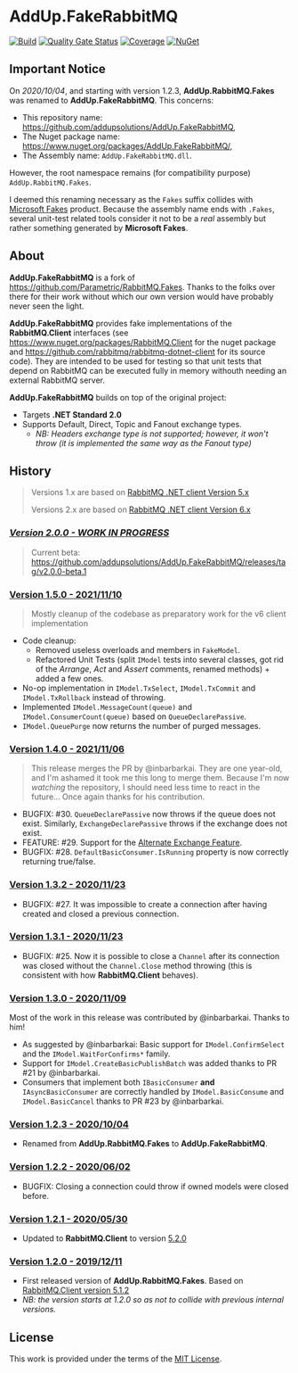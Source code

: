 # AddUp.FakeRabbitMQ

[![Build](https://github.com/addupsolutions/AddUp.RabbitMQ.Fakes/workflows/Build/badge.svg)](https://github.com/addupsolutions/AddUp.FakeRabbitMQ/actions?query=workflow%3ABuild)
[![Quality Gate Status](https://sonarcloud.io/api/project_badges/measure?project=addupsolutions_AddUp.FakeRabbitMQ&metric=alert_status)](https://sonarcloud.io/dashboard?id=addupsolutions_AddUp.FakeRabbitMQ)
[![Coverage](https://sonarcloud.io/api/project_badges/measure?project=addupsolutions_AddUp.FakeRabbitMQ&metric=coverage)](https://sonarcloud.io/dashboard?id=addupsolutions_AddUp.FakeRabbitMQ)
[![NuGet](https://img.shields.io/nuget/v/AddUp.FakeRabbitMQ.svg)](https://www.nuget.org/packages/AddUp.FakeRabbitMQ/)

## Important Notice

On _2020/10/04_, and starting with version 1.2.3, **AddUp.RabbitMQ.Fakes** was renamed to **AddUp.FakeRabbitMQ**. This concerns:

* This repository name: <https://github.com/addupsolutions/AddUp.FakeRabbitMQ>,
* The Nuget package name: <https://www.nuget.org/packages/AddUp.FakeRabbitMQ/>,
* The Assembly name: `AddUp.FakeRabbitMQ.dll`.

However, the root namespace remains (for compatibility purpose) `AddUp.RabbitMQ.Fakes`.

I deemed this renaming necessary as the `Fakes` suffix collides with [Microsoft Fakes](https://docs.microsoft.com/en-us/visualstudio/test/isolating-code-under-test-with-microsoft-fakes?view=vs-2019) product. Because the assembly name ends with `.Fakes`, several unit-test related tools consider it not to be a _real_ assembly but rather something generated by **Microsoft Fakes**.

## About

**AddUp.FakeRabbitMQ** is a fork of <https://github.com/Parametric/RabbitMQ.Fakes>. Thanks to the folks over there for their work without which our own version would have probably never seen the light.

**AddUp.FakeRabbitMQ** provides fake implementations of the **RabbitMQ.Client** interfaces (see <https://www.nuget.org/packages/RabbitMQ.Client> for the nuget package and <https://github.com/rabbitmq/rabbitmq-dotnet-client> for its source code). They are intended to be used for testing so that unit tests that depend on RabbitMQ can be executed fully in memory withouth needing an external RabbitMQ server.

**AddUp.FakeRabbitMQ** builds on top of the original project:

* Targets **.NET Standard 2.0**
* Supports Default, Direct, Topic and Fanout exchange types.
  * _NB: Headers exchange type is not supported; however, it won't throw (it is implemented the same way as the Fanout type)_

## History

> Versions 1.x are based on [RabbitMQ .NET client Version 5.x](https://www.nuget.org/packages/RabbitMQ.Client/5.2.0)
>
> Versions 2.x are based on [RabbitMQ .NET client Version 6.x](https://www.nuget.org/packages/RabbitMQ.Client/6.2.2)

### _[Version 2.0.0 - WORK IN PROGRESS](https://github.com/addupsolutions/AddUp.FakeRabbitMQ/releases/tag/v2.0.0)_

> Current beta: <https://github.com/addupsolutions/AddUp.FakeRabbitMQ/releases/tag/v2.0.0-beta.1>

### [Version 1.5.0 - 2021/11/10](https://github.com/addupsolutions/AddUp.FakeRabbitMQ/releases/tag/v1.5.0)

> Mostly cleanup of the codebase as preparatory work for the v6 client implementation

* Code cleanup:
  * Removed useless overloads and members in `FakeModel`.
  * Refactored Unit Tests (split `IModel` tests into several classes, got rid of the _Arrange_, _Act_ and _Assert_ comments, renamed methods) + added a few ones.
* No-op implementation in `IModel.TxSelect`, `IModel.TxCommit` and `IModel.TxRollback` instead of throwing.
* Implemented `IModel.MessageCount(queue)` and `IModel.ConsumerCount(queue)` based on `QueueDeclarePassive`.
* `IModel.QueuePurge` now returns the number of purged messages.

### [Version 1.4.0 - 2021/11/06](https://github.com/addupsolutions/AddUp.FakeRabbitMQ/releases/tag/v1.4.0)

> This release merges the PR by @inbarbarkai. They are one year-old, and I'm ashamed it took me this long to merge them. Because I'm now _watching_ the repository, I should need less time to react in the future...
> Once again thanks for his contribution.

* BUGFIX: #30. `QueueDeclarePassive` now throws if the queue does not exist. Similarly, `ExchangeDeclarePassive` throws if the exchange does not exist.
* FEATURE: #29. Support for the [Alternate Exchange Feature](https://www.rabbitmq.com/ae.html).
* BUGFIX: #28. `DefaultBasicConsumer.IsRunning` property is now correctly returning true/false.

### [Version 1.3.2 - 2020/11/23](https://github.com/addupsolutions/AddUp.FakeRabbitMQ/releases/tag/v1.3.2)

* BUGFIX: #27. It was impossible to create a connection after having created and closed a previous connection.

### [Version 1.3.1 - 2020/11/23](https://github.com/addupsolutions/AddUp.FakeRabbitMQ/releases/tag/v1.3.1)

* BUGFIX: #25. Now it is possible to close a `Channel` after its connection was closed without the `Channel.Close` method throwing (this is consistent with how **RabbitMQ.Client** behaves).

### [Version 1.3.0 - 2020/11/09](https://github.com/addupsolutions/AddUp.FakeRabbitMQ/releases/tag/v1.3.0)

Most of the work in this release was contributed by @inbarbarkai. Thanks to him!

* As suggested by @inbarbarkai: Basic support for `IModel.ConfirmSelect` and the `IModel.WaitForConfirms*` family.
* Support for `IModel.CreateBasicPublishBatch` was added thanks to PR #21 by @inbarbarkai.
* Consumers that implement both `IBasicConsumer` **and** `IAsyncBasicConsumer` are correctly handled by `IModel.BasicConsume` and `IModel.BasicCancel` thanks to PR #23 by @inbarbarkai.

### [Version 1.2.3 - 2020/10/04](https://github.com/addupsolutions/AddUp.FakeRabbitMQ/releases/tag/v1.2.3)

* Renamed from **AddUp.RabbitMQ.Fakes** to **AddUp.FakeRabbitMQ**.

### [Version 1.2.2 - 2020/06/02](https://github.com/addupsolutions/AddUp.RabbitMQ.Fakes/releases/tag/v1.2.2)

* BUGFIX: Closing a connection could throw if owned models were closed before.

### [Version 1.2.1 - 2020/05/30](https://github.com/addupsolutions/AddUp.RabbitMQ.Fakes/releases/tag/v1.2.1)

* Updated to **RabbitMQ.Client** to version [5.2.0](https://github.com/rabbitmq/rabbitmq-dotnet-client/blob/master/CHANGELOG.md#changes-between-512-and-520)

### [Version 1.2.0 - 2019/12/11](https://github.com/addupsolutions/AddUp.RabbitMQ.Fakes/releases/tag/v1.2.0)

* First released version of **AddUp.RabbitMQ.Fakes**. Based on [RabbitMQ.Client version 5.1.2](https://www.nuget.org/packages/RabbitMQ.Client/5.1.2)
* _NB: the version starts at 1.2.0 so as not to collide with previous internal versions._

## License

This work is provided under the terms of the [MIT License](LICENSE).
